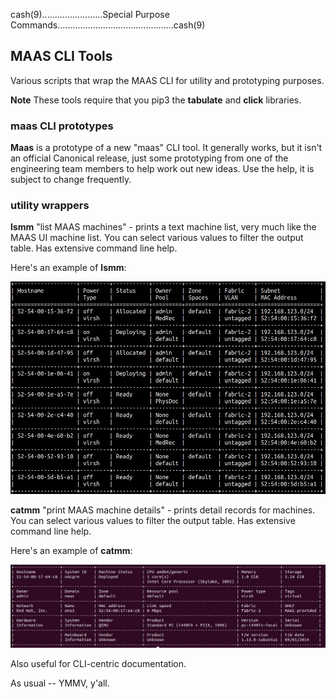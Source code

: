 cash(9)........................Special Purpose Commands..............................................cash(9)




## MAAS CLI Tools

Various scripts that wrap the MAAS CLI for utility and prototyping purposes.

**Note** These tools require that you pip3 the **tabulate** and **click** libraries.

### maas CLI prototypes
**Maas** is a prototype of a new "maas" CLI tool.  It generally works, but it isn't an official Canonical release, just some prototyping from one of the engineering team members to help work out new ideas.  Use the help, it is subject to change frequently.

### utility wrappers
**lsmm** "list MAAS machines" - prints a text machine list, very much like the MAAS UI machine list.  You can select various values to filter the output table.  Has extensive command line help.

Here's an example of **lsmm**:

![machine list](text-machine-list.jpg)

**catmm** "print MAAS machine details" - prints detail records for machines.  You can select various values to filter the output table.  Has extensive command line help.

Here's an example of **catmm**:

![machine details](machine-details.jpg)

Also useful for CLI-centric documentation.

As usual -- YMMV, y'all.
